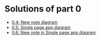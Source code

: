 # Solutions of part 0

- [0.4: New note diagram](0.4.md)
- [0.5: Single page app diagram](0.5.md)
- [0.6: New note in Single page app diagram](0.6.md)
